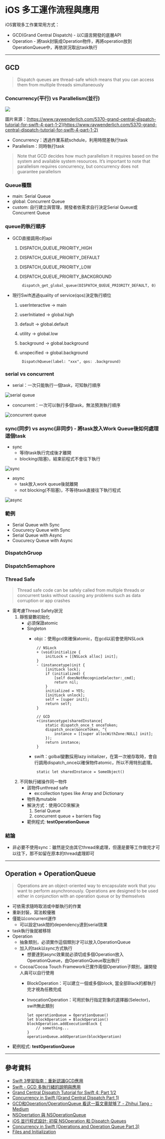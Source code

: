 # iOS 多工運作流程與應用

iOS實現多工作業常用方式：
- GCD(Grand Central Dispatch) - 以C語言開發的底層API
- Operation - 將task封裝成Operation物件，再將operation放到OperationQueue中，再依狀況取出task執行

---

## GCD
> Dispatch queues are thread-safe which means that you can access them from multiple threads simultaneously

### Concurrency(平行) vs Parallelism(並行)

![](./images/Concurrency_vs_Parallelism.png)

圖片來源：[https://www.raywenderlich.com/5370-grand-central-dispatch-tutorial-for-swift-4-part-1-2](https://www.raywenderlich.com/5370-grand-central-dispatch-tutorial-for-swift-4-part-1-2)

- Concurrency：透過作業系統schdule，利用時間差執行task
- Parallelism：同時執行task
> Note that GCD decides how much parallelism it requires based on the system and available system resources. It’s important to note that parallelism requires concurrency, but concurrency does not guarantee parallelism

### Queue種類
- main: Serial Queue
- global: Concurrent Queue
- custom: 自行建立與管理，開發者依需求自行決定Serial Queue或Concurrent Queue 

### queue的執行順序
- GCD直接調用c的api
  1. DISPATCH_QUEUE_PRIORITY_HIGH
  2. DISPATCH_QUEUE_PRIORITY_DEFAULT
  3. DISPATCH_QUEUE_PRIORITY_LOW 
  4. DISPATCH_QUEUE_PRIORITY_BACKGROUND
      
          dispatch_get_global_queue(DISPATCH_QUEUE_PRIORITY_DEFAULT, 0)

- 現行Swift透過quality of service(qos)決定執行順位
  1. userInteractive → main
  2. userInitiated → global.high
  3. default → global.default
  4. utility → global.low
  5. background → global.background
  6. unspecified → global.background
          
          DispatchQueue(label: "xxx", qos: .background)



### serial vs concurrent
- serial：一次只能執行一個task，可知執行順序

![serial queue](./images/serialQueueWork.gif)

- concurrent：一次可以執行多個task，無法預測執行順序

![concurrent queue](./images/concurrentQueueWork.gif)

### sync(同步) vs async(非同步) - 將task放入Work Queue後如何處理這個task
- sync
  - 等待task執行完成後才離開
  - blocking(阻塞)，結束前程式不會往下執行

![sync](./images/Sync.gif)

- async
  - task放入work queue後就離開
  - not blocking(不阻塞)，不等待task直接往下執行程式

![async](./images/Async.gif)

### 範例
- Serial Queue with Sync
- Coucurecy Queue with Sync
- Serial Queue with Async
- Coucurecy Queue with Async

### DispatchGruop

### DispatchSemaphore

### Thread Safe
> Thread safe code can be safely called from multiple threads or concurrent tasks without causing any problems such as data corruption or app crashes

- 需考慮Thread Safety狀況
  1. 靜態變數初始化 
     - 必須保證atomic
     - Singleton
       - objc：使用gcd來確保atomic，在gcd以前會使用NSLock

              // NSLock
              + (void)initialize {
                  initLock = [[NSLock alloc] init];
              }            
              - (instancetype)init {
                  [initLock lock];
                  if (initialized) {
                      [self doesNotRecognizeSelector:_cmd];
                      return nil;
                  }
                  initialized = YES;
                  [initLock unlock];
                  self = [super init];
                  return self;
              }

              // GCD
              +(instancetype)sharedInstance{    
                  static dispatch_once_t onceToken;
                  dispatch_once(&onceToken, ^{
                      instance = [[super allocWithZone:NULL] init];
                  });
                  return instance;
              }

       - swift：golbal變數採用lazy initializer，在第一次被存取時，會自行調用dispatch_once以確保物件atomic，所以不用特別處理。

              static let sharedInstance = SomeObject()

  2. 不同執行緒操作同一物件
     - 該物件unthread safe
       - ex:collection types like Array and Dictionary
     - 物件為mutable
     - 解決方式：使用GCD來解決
       1. Serial Queue
       2. concurrent queue + barriers flag
     - 範例程式: **testOperationQueue**

### 結論
- 非必要不使用sync：雖然是交由其它thread來處理，但還是要等工作做完才可以往下，那不如留在原本的thread處理即可

---
## Operation + OperationQueue
> Operations are an object-oriented way to encapsulate work that you want to perform asynchronously. Operations are designed to be used either in conjunction with an operation queue or by themselves

- 可依需求隨時取消或中斷執行的作業
- 重新封裝，寫法較優雅
- 僅能以concurrent運作
  - 可以設定task間的dependency達到serial效果
- task執行後就被移除
- Operation 
  - 抽象類別，必須實作這個類別才可以放入OperationQueue
  - 加入的task以sync方式執行
    - 想要達到async效果就必須切成多個Operation放入OperationQueue，由OperationQueue取出執行
  - Cocoa/Cocoa Touch Framework已實作兩個Operation子類別，讓開發人員可以自行使用
    - BlockOperation：可以建立一個或多個block, 當全部Black的都執行完才視為任務完成
    - InvocationOperation：可用於執行指定對象的選擇器(Selector)，swift無此類別

          let operationQueue = OperationQueue()
          let blockOperation = BlockOperation()
          blockOperation.addExecutionBlock {
              // something...
          }
          operationQueue.addOperation(blockOperation)
- 範例程式: **testOperationQueue**
---
## 參考資料
  - [Swift 3學習指南：重新認識GCD應用](https://www.appcoda.com.tw/grand-central-dispatch/)
  - [Swift - GCD 多執行緒的說明與應用](https://medium.com/@mikru168/ios-gcd多執行緒的說明與應用-c69a68d01da1)
  - [Grand Central Dispatch Tutorial for Swift 4: Part 1/2
  ](https://www.raywenderlich.com/5370-grand-central-dispatch-tutorial-for-swift-4-part-1-2)
  - [Concurrency in Swift (Grand Central Dispatch Part 1)](https://medium.com/@aliakhtar_16369/concurrency-in-swift-grand-central-dispatch-part-1-945ff05e8863)
  - [GCD和Operation/OperationQueue 看这一篇文章就够了 - Zhihui Tang - Medium](https://medium.com/@crafttang/gcd和operation-operationqueue-看这一篇文章就够了-f38d50521543)
  - [NSOpertation 與 NSOperationQueue](https://zonble.gitbooks.io/kkbox-ios-dev/threading/nsoperation_and_nsoperationqueue.html)
  - [iOS 並行程式設計: 初探 NSOperation 和 Dispatch Queues](https://www.appcoda.com.tw/ios-concurrency/)
  - [Concurrency in Swift (Operations and Operation Queue Part 3)](https://medium.com/@aliakhtar_16369/concurrency-in-swift-operations-and-operation-queue-part-3-a108fbe27d61)
  - [Files and Initialization](https://developer.apple.com/swift/blog/?id=7)